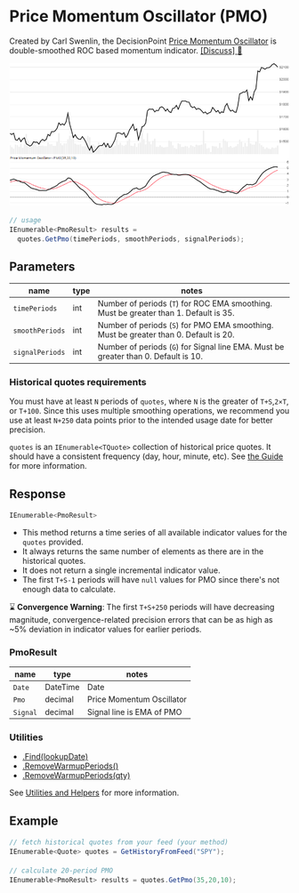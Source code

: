 # Price Momentum Oscillator (PMO)

Created by Carl Swenlin, the DecisionPoint [Price Momentum Oscillator](https://school.stockcharts.com/doku.php?id=technical_indicators:dppmo) is double-smoothed ROC based momentum indicator.
[[Discuss] :speech_balloon:](https://github.com/DaveSkender/Stock.Indicators/discussions/244 "Community discussion about this indicator")

![image](chart.png)

```csharp
// usage
IEnumerable<PmoResult> results =
  quotes.GetPmo(timePeriods, smoothPeriods, signalPeriods);
```

## Parameters

| name | type | notes
| -- |-- |--
| `timePeriods` | int | Number of periods (`T`) for ROC EMA smoothing.  Must be greater than 1.  Default is 35.
| `smoothPeriods` | int | Number of periods (`S`) for PMO EMA smoothing.  Must be greater than 0.  Default is 20.
| `signalPeriods` | int | Number of periods (`G`) for Signal line EMA.  Must be greater than 0.  Default is 10.

### Historical quotes requirements

You must have at least `N` periods of `quotes`, where `N` is the greater of `T+S`,`2×T`, or `T+100`.  Since this uses multiple smoothing operations, we recommend you use at least `N+250` data points prior to the intended usage date for better precision.

`quotes` is an `IEnumerable<TQuote>` collection of historical price quotes.  It should have a consistent frequency (day, hour, minute, etc).  See [the Guide](../../docs/GUIDE.md#historical-quotes) for more information.

## Response

```csharp
IEnumerable<PmoResult>
```

- This method returns a time series of all available indicator values for the `quotes` provided.
- It always returns the same number of elements as there are in the historical quotes.
- It does not return a single incremental indicator value.
- The first `T+S-1` periods will have `null` values for PMO since there's not enough data to calculate.

:hourglass: **Convergence Warning**: The first `T+S+250` periods will have decreasing magnitude, convergence-related precision errors that can be as high as ~5% deviation in indicator values for earlier periods.

### PmoResult

| name | type | notes
| -- |-- |--
| `Date` | DateTime | Date
| `Pmo` | decimal | Price Momentum Oscillator
| `Signal` | decimal | Signal line is EMA of PMO

### Utilities

- [.Find(lookupDate)](../../docs/UTILITIES.md#find-indicator-result-by-date)
- [.RemoveWarmupPeriods()](../../docs/UTILITIES.md#remove-warmup-periods)
- [.RemoveWarmupPeriods(qty)](../../docs/UTILITIES.md#remove-warmup-periods)

See [Utilities and Helpers](../../docs/UTILITIES.md#utilities-for-indicator-results) for more information.

## Example

```csharp
// fetch historical quotes from your feed (your method)
IEnumerable<Quote> quotes = GetHistoryFromFeed("SPY");

// calculate 20-period PMO
IEnumerable<PmoResult> results = quotes.GetPmo(35,20,10);
```

